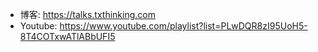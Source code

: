* 博客: https://talks.txthinking.com
* Youtube: https://www.youtube.com/playlist?list=PLwDQR8zI95UoH5-8T4COTxwATlABbUFI5

